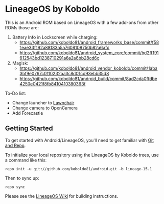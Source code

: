 LineageOS by Koboldo
====================

This is an Android ROM based on LineageOS with a few add-ons from other ROMs those are:
1. Battery Info in Lockscreen while charging:
    * https://github.com/koboldo81/android_frameworks_base/commit/f581eae33f192a88183a5a7608108750b82a6afd
    * https://github.com/koboldo81/android_system_core/commit/bd2ff191912543bd1238710291a6a2a6bb28cd6c
2. Magisk:
   * https://github.com/koboldo81/android_vendor_koboldo/commit/1aba3bf9e0797c0110232aa3c8d01cd93ebb35d8
   * https://github.com/koboldo81/android_build/commit/8ad2cda0ffdbe4250e0421f8fb8410410380363f

To-Do list:
* Change launcher to [Lawnchair](http://www.lawnchair.info)
* Change camera to OpenCamera
* Add Forecastie


Getting Started
---------------

To get started with Android/LineageOS, you'll need to get
familiar with [Git and Repo](https://source.android.com/source/using-repo.html).

To initialize your local repository using the LineageOS by Koboldo trees, use a command like this:

    repo init -u git://github.com/koboldo81/android.git -b lineage-15.1

Then to sync up:

    repo sync

Please see the [LineageOS Wiki](https://wiki.lineageos.org/) for building instructions.
